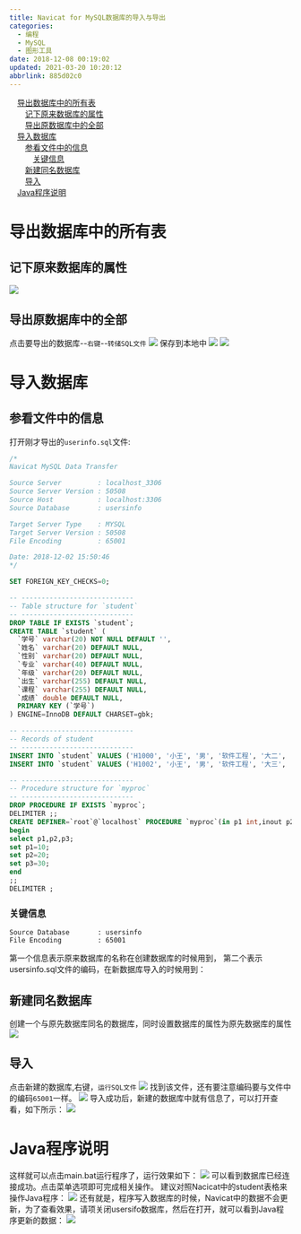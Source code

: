 ```yaml
---
title: Navicat for MySQL数据库的导入与导出
categories: 
  - 编程
  - MySQL
  - 图形工具
date: 2018-12-08 00:19:02
updated: 2021-03-20 10:20:12
abbrlink: 885d02c0
---
```

<div id='my_toc'><a href="/blog/885d02c0/#导出数据库中的所有表" class="header_1">导出数据库中的所有表</a>&nbsp;<br><a href="/blog/885d02c0/#记下原来数据库的属性" class="header_2">记下原来数据库的属性</a>&nbsp;<br><a href="/blog/885d02c0/#导出原数据库中的全部" class="header_2">导出原数据库中的全部</a>&nbsp;<br><a href="/blog/885d02c0/#导入数据库" class="header_1">导入数据库</a>&nbsp;<br><a href="/blog/885d02c0/#参看文件中的信息" class="header_2">参看文件中的信息</a>&nbsp;<br><a href="/blog/885d02c0/#关键信息" class="header_3">关键信息</a>&nbsp;<br><a href="/blog/885d02c0/#新建同名数据库" class="header_2">新建同名数据库</a>&nbsp;<br><a href="/blog/885d02c0/#导入" class="header_2">导入</a>&nbsp;<br><a href="/blog/885d02c0/#Java程序说明" class="header_1">Java程序说明</a>&nbsp;<br></div>
<style>.header_1{margin-left: 1em;}.header_2{margin-left: 2em;}.header_3{margin-left: 3em;}.header_4{margin-left: 4em;}.header_5{margin-left: 5em;}.header_6{margin-left: 6em;}</style>
<!--more-->
<script>if (navigator.platform.search('arm')==-1){document.getElementById('my_toc').style.display = 'none';}var e,p = document.getElementsByTagName('p');while (p.length>0) {e = p[0];e.parentElement.removeChild(e);}</script>

<!--end-->
# 导出数据库中的所有表
## 记下原来数据库的属性
![](https://image-1257720033.cos.ap-shanghai.myqcloud.com/blog/mysql/tools/NavicatForMysql/shuxing.png)
## 导出原数据库中的全部
点击要导出的数据库--`右键`--`转储SQL文件`
![](https://image-1257720033.cos.ap-shanghai.myqcloud.com/blog/mysql/tools/NavicatForMysql/export.png)
保存到本地中
![](https://image-1257720033.cos.ap-shanghai.myqcloud.com/blog/mysql/tools/NavicatForMysql/save.png)
![](https://image-1257720033.cos.ap-shanghai.myqcloud.com/blog/mysql/tools/NavicatForMysql/yes.png)
# 导入数据库

## 参看文件中的信息
打开刚才导出的`userinfo.sql`文件:
```sql
/*
Navicat MySQL Data Transfer

Source Server         : localhost_3306
Source Server Version : 50508
Source Host           : localhost:3306
Source Database       : usersinfo

Target Server Type    : MYSQL
Target Server Version : 50508
File Encoding         : 65001

Date: 2018-12-02 15:50:46
*/

SET FOREIGN_KEY_CHECKS=0;

-- ----------------------------
-- Table structure for `student`
-- ----------------------------
DROP TABLE IF EXISTS `student`;
CREATE TABLE `student` (
  `学号` varchar(20) NOT NULL DEFAULT '',
  `姓名` varchar(20) DEFAULT NULL,
  `性别` varchar(20) DEFAULT NULL,
  `专业` varchar(40) DEFAULT NULL,
  `年级` varchar(20) DEFAULT NULL,
  `出生` varchar(255) DEFAULT NULL,
  `课程` varchar(255) DEFAULT NULL,
  `成绩` double DEFAULT NULL,
  PRIMARY KEY (`学号`)
) ENGINE=InnoDB DEFAULT CHARSET=gbk;

-- ----------------------------
-- Records of student
-- ----------------------------
INSERT INTO `student` VALUES ('H1000', '小王', '男', '软件工程', '大二', '1996', '高等数学', '100');
INSERT INTO `student` VALUES ('H1002', '小王', '男', '软件工程', '大三', '1996', '高等数学', '100');

-- ----------------------------
-- Procedure structure for `myproc`
-- ----------------------------
DROP PROCEDURE IF EXISTS `myproc`;
DELIMITER ;;
CREATE DEFINER=`root`@`localhost` PROCEDURE `myproc`(in p1 int,inout p2 int,out p3 int)
begin
select p1,p2,p3;
set p1=10;
set p2=20;
set p3=30;
end
;;
DELIMITER ;

```
### 关键信息
```
Source Database       : usersinfo
File Encoding         : 65001
```
第一个信息表示原来数据库的名称在创建数据库的时候用到，
第二个表示usersinfo.sql文件的编码，在新数据库导入的时候用到：
## 新建同名数据库
创建一个与原先数据库同名的数据库，同时设置数据库的属性为原先数据库的属性
![](https://image-1257720033.cos.ap-shanghai.myqcloud.com/blog/mysql/tools/NavicatForMysql/newSameDatebase.png)
## 导入
点击新建的数据库,右键，`运行SQL文件`
![](https://image-1257720033.cos.ap-shanghai.myqcloud.com/blog/mysql/tools/NavicatForMysql/runsql.png)
找到该文件，还有要注意编码要与文件中的编码`65001`一样。
![](https://image-1257720033.cos.ap-shanghai.myqcloud.com/blog/mysql/tools/NavicatForMysql/runSqlSetting.png)
导入成功后，新建的数据库中就有信息了，可以打开查看，如下所示：
![](https://image-1257720033.cos.ap-shanghai.myqcloud.com/blog/mysql/tools/NavicatForMysql/inputYes.png)

# Java程序说明
这样就可以点击main.bat运行程序了，运行效果如下：
![](https://image-1257720033.cos.ap-shanghai.myqcloud.com/blog/mysql/daixie/connetyes.png)
可以看到数据库已经连接成功。点击菜单选项即可完成相关操作。
建议对照Nacicat中的student表格来操作Java程序：
![](https://image-1257720033.cos.ap-shanghai.myqcloud.com/blog/mysql/daixie/caozuo.png)
还有就是，程序写入数据库的时候，Navicat中的数据不会更新，为了查看效果，请项关闭usersifo数据库，然后在打开，就可以看到Java程序更新的数据：
![](https://image-1257720033.cos.ap-shanghai.myqcloud.com/blog/mysql/daixie/guanbidakai.png)

